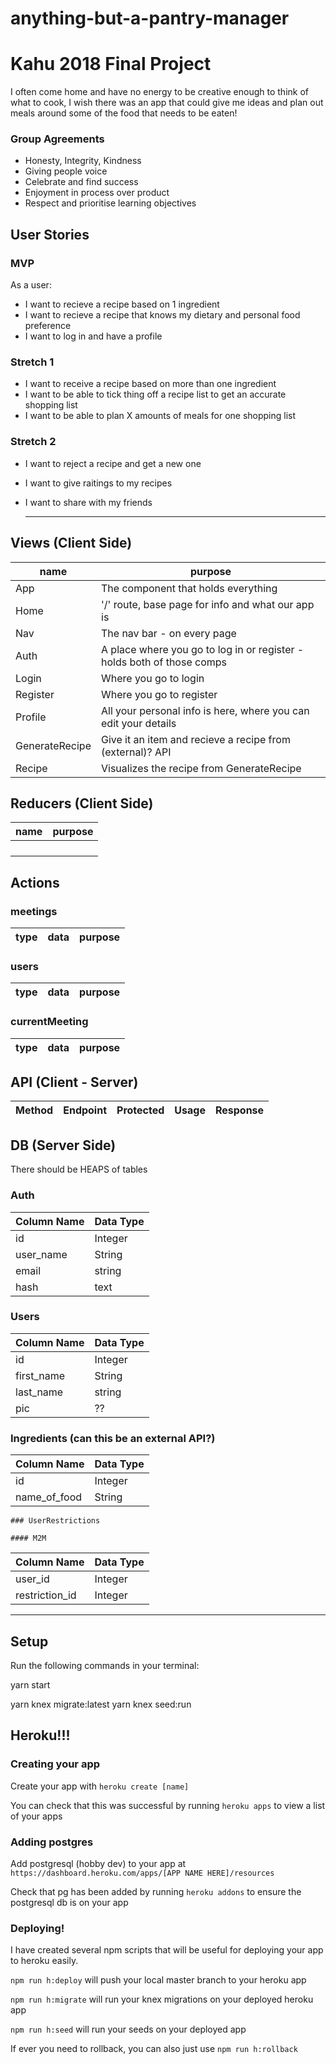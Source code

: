 # anything-but-a-pantry-manager

# Kahu 2018 Final Project

I often come home and have no energy to be creative enough to think of what to cook, I wish there was an app that could give me ideas and plan out meals around some of the food that needs to be eaten!

### Group Agreements
* Honesty, Integrity, Kindness
* Giving people voice
* Celebrate and find success
* Enjoyment in process over product
* Respect and prioritise learning objectives


## User Stories

### MVP

As a user:
* I want to recieve a recipe based on 1 ingredient
* I want to recieve a recipe that knows my dietary and personal food preference
* I want to log in and have a profile

### Stretch 1
* I want to receive a recipe based on more than one ingredient
* I want to be able to tick thing off a recipe list to get an accurate shopping list
* I want to be able to plan X amounts of meals for one shopping list
  
### Stretch 2
* I want to reject a recipe and get a new one
* I want to give raitings to my recipes
* I want to share with my friends

  ---

## Views (Client Side)
  | name | purpose |
  | --- | --- |
  | App | The component that holds everything |
  | Home | '/' route, base page for info and what our app is |
  | Nav | The nav bar - on every page |
  | Auth | A place where you go to log in or register - holds both of those comps |
  | Login | Where you go to login |
  | Register | Where you go to register |
  | Profile | All your personal info is here, where you can edit your details |
  | GenerateRecipe | Give it an item and recieve a recipe from (external)? API |
  | Recipe | Visualizes the recipe from GenerateRecipe |


## Reducers (Client Side)

  | name | purpose |
  | --- | --- |
  |  |  |
  |  |  |
  |  |  |
  |  |  |
  
 ## Actions
 
 ### meetings
 
 | type | data | purpose | 
 | --- | --- | --- | 

 ### users 
 | type | data | purpose |
 | --- | --- | --- |
 
 ### currentMeeting 
  | type | data | purpose | 
| --- | --- | --- | 




## API (Client - Server)

| Method | Endpoint | Protected | Usage | Response |
| --- | --- | --- | --- | --- |


## DB (Server Side)
  There should be HEAPS of tables

### Auth
  | Column Name | Data Type |
  | --- | --- |
  | id | Integer |
  | user_name | String |
  | email | string | 
  | hash | text |

### Users
  | Column Name | Data Type |
  | --- | --- |
  | id | Integer |
  | first_name | String |
  | last_name | string | 
  | pic | ?? |
  
  ### Ingredients (can this be an external API?)
  | Column Name | Data Type |
  | --- | --- |
  | id | Integer |
  | name_of_food | String |
  
    ### UserRestrictions
   
    #### M2M
  
  | Column Name | Data Type |
  | --- | --- |
  | user_id | Integer |
  | restriction_id | Integer |
 ---
 

## Setup

Run the following commands in your terminal:

yarn start

yarn knex migrate:latest
yarn knex seed:run

## Heroku!!!

### Creating your app

Create your app with `heroku create [name]`

You can check that this was successful by running `heroku apps` to view a list of your apps


### Adding postgres

Add postgresql (hobby dev) to your app at `https://dashboard.heroku.com/apps/[APP NAME HERE]/resources`

Check that pg has been added by running `heroku addons` to ensure the postgresql db is on your app


### Deploying!

I have created several npm scripts that will be useful for deploying your app to heroku easily.

`npm run h:deploy` will push your local master branch to your heroku app

`npm run h:migrate` will run your knex migrations on your deployed heroku app

`npm run h:seed` will run your seeds on your deployed app

If ever you need to rollback, you can also just use `npm run h:rollback`
